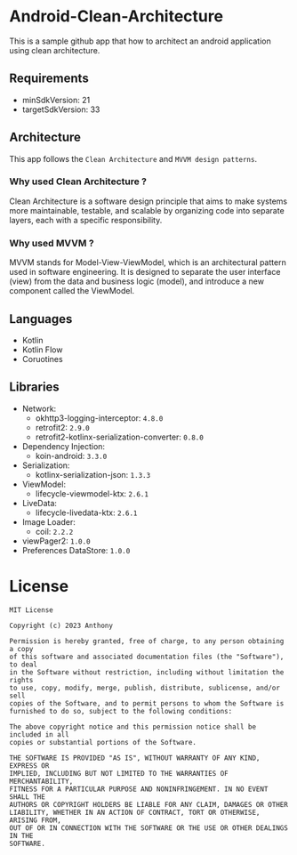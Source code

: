 # Android-Clean-Architecture
This is a sample github app that how to architect an android application using clean architecture.

## Requirements
- minSdkVersion: 21
- targetSdkVersion: 33

## Architecture
This app follows the `Clean Architecture` and `MVVM design patterns`. 

### Why used Clean Architecture ?
Clean Architecture is a software design principle that aims to make systems more maintainable, testable, and scalable by organizing code into separate layers, each with a specific responsibility.

### Why used MVVM ?
MVVM stands for Model-View-ViewModel, which is an architectural pattern used in software engineering. It is designed to separate the user interface (view) from the data and business logic (model), and introduce a new component called the ViewModel.

## Languages
- Kotlin
- Kotlin Flow
- Coruotines

## Libraries

- Network:
  - okhttp3-logging-interceptor: `4.8.0`
  - retrofit2: `2.9.0`
  - retrofit2-kotlinx-serialization-converter: `0.8.0`
- Dependency Injection:
  - koin-android: `3.3.0`
- Serialization:
  - kotlinx-serialization-json: `1.3.3`
- ViewModel:
  - lifecycle-viewmodel-ktx: `2.6.1`
- LiveData:
  - lifecycle-livedata-ktx: `2.6.1`
- Image Loader:
  - coil: `2.2.2`
- viewPager2: `1.0.0`
- Preferences DataStore: `1.0.0`

# License
```
MIT License

Copyright (c) 2023 Anthony

Permission is hereby granted, free of charge, to any person obtaining a copy
of this software and associated documentation files (the "Software"), to deal
in the Software without restriction, including without limitation the rights
to use, copy, modify, merge, publish, distribute, sublicense, and/or sell
copies of the Software, and to permit persons to whom the Software is
furnished to do so, subject to the following conditions:

The above copyright notice and this permission notice shall be included in all
copies or substantial portions of the Software.

THE SOFTWARE IS PROVIDED "AS IS", WITHOUT WARRANTY OF ANY KIND, EXPRESS OR
IMPLIED, INCLUDING BUT NOT LIMITED TO THE WARRANTIES OF MERCHANTABILITY,
FITNESS FOR A PARTICULAR PURPOSE AND NONINFRINGEMENT. IN NO EVENT SHALL THE
AUTHORS OR COPYRIGHT HOLDERS BE LIABLE FOR ANY CLAIM, DAMAGES OR OTHER
LIABILITY, WHETHER IN AN ACTION OF CONTRACT, TORT OR OTHERWISE, ARISING FROM,
OUT OF OR IN CONNECTION WITH THE SOFTWARE OR THE USE OR OTHER DEALINGS IN THE
SOFTWARE.
```
